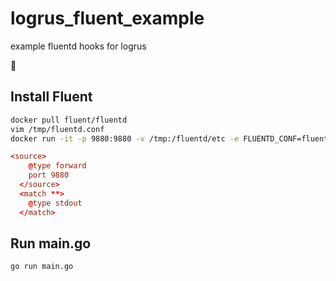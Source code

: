 # logrus_fluent_example
example fluentd hooks for logrus

:octopus:

## Install Fluent

```Bash
docker pull fluent/fluentd
vim /tmp/fluentd.conf
docker run -it -p 9880:9880 -v /tmp:/fluentd/etc -e FLUENTD_CONF=fluentd.conf -v /data:/fluentd/log  fluent/fluentd
```
```fluentd.conf
<source>
    @type forward
    port 9880
  </source>
  <match **>
    @type stdout
  </match>
```

## Run main.go

```bash
go run main.go
```
